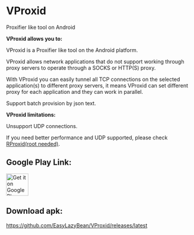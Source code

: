 # VProxid
Proxifier like tool on Android

<b>VProxid allows you to:</b>

VProxid is a Proxifier like tool on the Android platform.

VProxid allows network applications that do not support working through proxy servers to operate through a SOCKS or HTTP(S) proxy.

With VProxid you can easily tunnel all TCP connections on the selected application(s) to different proxy servers, it means VProxid can set different proxy for each application and they can work in parallel.

Support batch provision by json text.

<b>VProxid limitations:</b>

Unsupport UDP connections.

If you need better performance and UDP supported,  please check <a href="https://play.google.com/store/apps/details?id=com.lazybean.socksperapp">RProxid(root needed)</a>.

## Google Play Link:

<a href="https://play.google.com/store/apps/details?id=com.lazybean.vpnperapp"><img alt="Get it on Google Play" src="https://play.google.com/intl/en_us/badges/images/generic/en-play-badge.png" height=60px /></a>


## Download apk:

https://github.com/EasyLazyBean/VProxid/releases/latest
